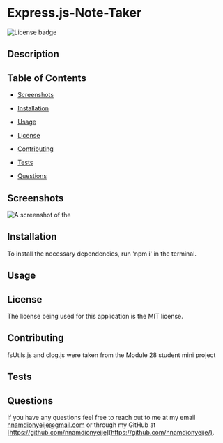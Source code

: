 # Express.js-Note-Taker

![License badge](https://img.shields.io/badge/license-MIT-red.svg)

## Description

## Table of Contents

- [Screenshots](#Screenshots)

- [Installation](#installation)

- [Usage](#usage)

- [License](#license)

- [Contributing](#contributing)

- [Tests](#tests)

- [Questions](#questions)

## Screenshots

![A screenshot of the ]()

## Installation

To install the necessary dependencies, run 'npm i' in the terminal.

## Usage

## License

The license being used for this application is the MIT license.

## Contributing

fsUtils.js and clog.js were taken from the Module 28 student mini project

## Tests

## Questions

If you have any questions feel free to reach out to me at my email nnamdionyeije@gmail.com or through my GitHub at [https://github.com/nnamdionyeije](https://github.com/nnamdionyeije/).
